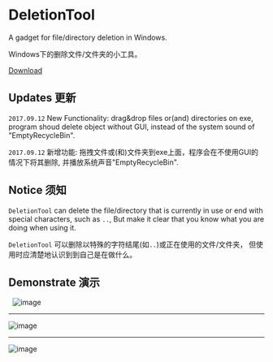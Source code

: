 # DeletionTool
A gadget for file/directory deletion in Windows.

Windows下的删除文件/文件夹的小工具。


[Download](https://github.com/differentrain/DeletionTool/raw/master/src/DeletionTool/bin/Release/DeletionTool.zip)

## Updates 更新 

`2017.09.12`  New Functionality: drag&drop files or(and) directories on exe, program shoud delete object without GUI, instead of the system sound of "EmptyRecycleBin".

`2017.09.12`  新增功能:  拖拽文件或(和)文件夹到exe上面，程序会在不使用GUI的情况下将其删除, 并播放系统声音"EmptyRecycleBin".

## Notice 须知

`DeletionTool` can delete the file/directory that is currently in use or end with special characters, such as `..`, But make it clear that you know what you are doing when using it.

`DeletionTool` 可以删除以特殊的字符结尾(如`..`)或正在使用的文件/文件夹， 但使用时应清楚地认识到到自己是在做什么。

## Demonstrate 演示
 
![image](https://github.com/differentrain/DeletionTool/raw/master/imgs/333.gif)
 
***
 
![image](https://github.com/differentrain/DeletionTool/raw/master/imgs/11111.gif)
 
***

![image](https://github.com/differentrain/DeletionTool/raw/master/imgs/222.gif)


